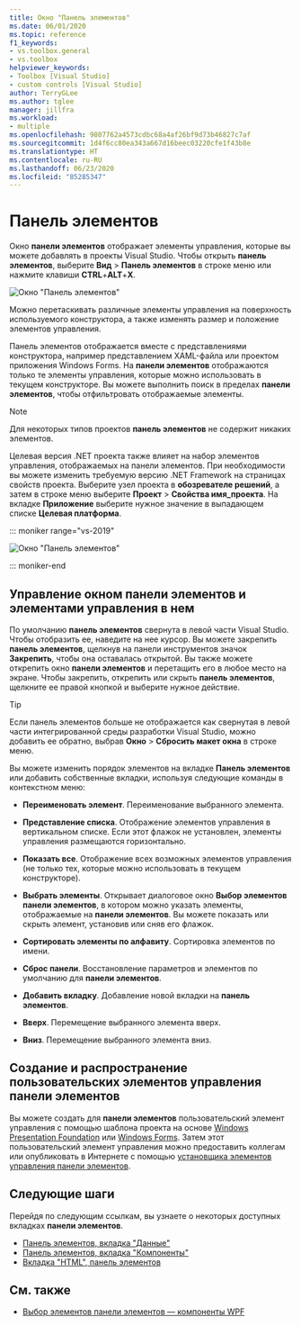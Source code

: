 ```yaml
---
title: Окно "Панель элементов"
ms.date: 06/01/2020
ms.topic: reference
f1_keywords:
- vs.toolbox.general
- vs.toolbox
helpviewer_keywords:
- Toolbox [Visual Studio]
- custom controls [Visual Studio]
author: TerryGLee
ms.author: tglee
manager: jillfra
ms.workload:
- multiple
ms.openlocfilehash: 9807762a4573cdbc68a4af26bf9d73b46827c7af
ms.sourcegitcommit: 1d4f6cc80ea343a667d16beec03220cfe1f43b8e
ms.translationtype: HT
ms.contentlocale: ru-RU
ms.lasthandoff: 06/23/2020
ms.locfileid: "85285347"
---
```

# <a name="toolbox"></a>Панель элементов

Окно **панели элементов** отображает элементы управления, которые вы можете добавлять в проекты Visual Studio. Чтобы открыть **панель элементов**, выберите **Вид** > **Панель элементов** в строке меню или нажмите клавиши **CTRL**+**ALT**+**X**.

![Окно "Панель элементов"](media/vs-2019/toolbox.png "Снимок экрана: окно Панель элементов")

Можно перетаскивать различные элементы управления на поверхность используемого конструктора, а также изменять размер и положение элементов управления.

Панель элементов отображается вместе с представлениями конструктора, например представлением XAML-файла или проектом приложения Windows Forms. На **панели элементов** отображаются только те элементы управления, которые можно использовать в текущем конструкторе. Вы можете выполнить поиск в пределах **панели элементов**, чтобы отфильтровать отображаемые элементы.

> [!NOTE]
> Для некоторых типов проектов **панель элементов** не содержит никаких элементов.

Целевая версия .NET проекта также влияет на набор элементов управления, отображаемых на панели элементов. При необходимости вы можете изменить требуемую версию .NET Framework на страницах свойств проекта. Выберите узел проекта в **обозревателе решений**, а затем в строке меню выберите **Проект** > **Свойства имя_проекта**. На вкладке **Приложение** выберите нужное значение в выпадающем списке **Целевая платформа**.

::: moniker range="vs-2019"

![Окно "Панель элементов"](media/vs-2019/toolbox-change-dotnet-version.png "Снимок экрана: диалоговое окно, в котором можно изменить версию .NET")

::: moniker-end

## <a name="manage-the-toolbox-window-and-its-controls"></a>Управление окном панели элементов и элементами управления в нем

По умолчанию **панель элементов** свернута в левой части Visual Studio. Чтобы отобразить ее, наведите на нее курсор. Вы можете закрепить **панель элементов**, щелкнув на панели инструментов значок **Закрепить**, чтобы она оставалась открытой. Вы также можете открепить окно **панели элементов** и перетащить его в любое место на экране. Чтобы закрепить, открепить или скрыть **панель элементов**, щелкните ее правой кнопкой и выберите нужное действие.

> [!TIP]
> Если панель элементов больше не отображается как свернутая в левой части интегрированной среды разработки Visual Studio, можно добавить ее обратно, выбрав **Окно** > **Сбросить макет окна** в строке меню.

Вы можете изменить порядок элементов на вкладке **Панель элементов** или добавить собственные вкладки, используя следующие команды в контекстном меню:

- **Переименовать элемент**. Переименование выбранного элемента.

- **Представление списка**. Отображение элементов управления в вертикальном списке. Если этот флажок не установлен, элементы управления размещаются горизонтально.

- **Показать все**. Отображение всех возможных элементов управления (не только тех, которые можно использовать в текущем конструкторе).

- **Выбрать элементы**. Открывает диалоговое окно **Выбор элементов панели элементов**, в котором можно указать элементы, отображаемые на **панели элементов**. Вы можете показать или скрыть элемент, установив или сняв его флажок.

- **Сортировать элементы по алфавиту**. Сортировка элементов по имени.

- **Сброс панели**. Восстановление параметров и элементов по умолчанию для **панели элементов**.

- **Добавить вкладку**. Добавление новой вкладки на **панель элементов**.

- **Вверх**. Перемещение выбранного элемента вверх.

- **Вниз**. Перемещение выбранного элемента вниз.

## <a name="create-and-distribute-custom-toolbox-controls"></a>Создание и распространение пользовательских элементов управления панели элементов

Вы можете создать для **панели элементов** пользовательский элемент управления с помощью шаблона проекта на основе [Windows Presentation Foundation](../../extensibility/creating-a-wpf-toolbox-control.md) или [Windows Forms](../../extensibility/creating-a-windows-forms-toolbox-control.md). Затем этот пользовательский элемент управления можно предоставить коллегам или опубликовать в Интернете с помощью [установщика элементов управления панели элементов](https://download.microsoft.com/download/8/3/6/836657BD-9CCB-4ED4-B9D2-FB769473B284/TCI_whitepaper.docx).

## <a name="next-steps"></a>Следующие шаги

Перейдя по следующим ссылкам, вы узнаете о некоторых доступных вкладках **панели элементов**.

- [Панель элементов, вкладка "Данные"](../../ide/reference/toolbox-data-tab.md)
- [Панель элементов, вкладка "Компоненты"](../../ide/reference/toolbox-components-tab.md)
- [Вкладка "HTML", панель элементов](../../ide/reference/toolbox-html-tab.md)

## <a name="see-also"></a>См. также

- [Выбор элементов панели элементов — компоненты WPF](choose-toolbox-items-wpf-components.md)
